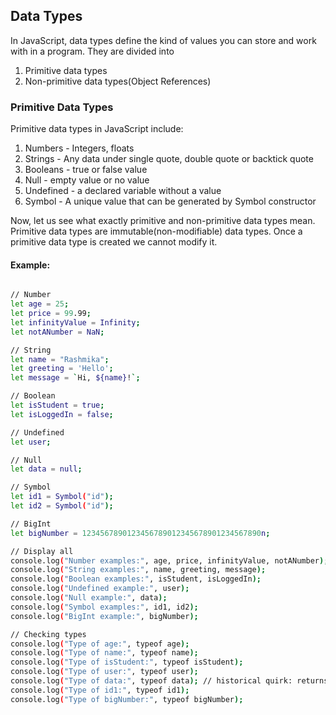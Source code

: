 ## Data Types

In JavaScript, data types define the kind of values you can store and work with in a program.
They are divided into

1. Primitive data types
2. Non-primitive data types(Object References)

### Primitive Data Types

Primitive data types in JavaScript include:

1. Numbers - Integers, floats
2. Strings - Any data under single quote, double quote or backtick quote
3. Booleans - true or false value
4. Null - empty value or no value
5. Undefined - a declared variable without a value
6. Symbol - A unique value that can be generated by Symbol constructor

Now, let us see what exactly primitive and non-primitive data types mean. Primitive data types are immutable(non-modifiable) data types. Once a primitive data type is created we cannot modify it.

#### Example:

```bash

// Number
let age = 25;
let price = 99.99;
let infinityValue = Infinity;
let notANumber = NaN;

// String
let name = "Rashmika";
let greeting = 'Hello';
let message = `Hi, ${name}!`;

// Boolean
let isStudent = true;
let isLoggedIn = false;

// Undefined
let user;

// Null
let data = null;

// Symbol
let id1 = Symbol("id");
let id2 = Symbol("id");

// BigInt
let bigNumber = 1234567890123456789012345678901234567890n;

// Display all
console.log("Number examples:", age, price, infinityValue, notANumber);
console.log("String examples:", name, greeting, message);
console.log("Boolean examples:", isStudent, isLoggedIn);
console.log("Undefined example:", user);
console.log("Null example:", data);
console.log("Symbol examples:", id1, id2);
console.log("BigInt example:", bigNumber);

// Checking types
console.log("Type of age:", typeof age);
console.log("Type of name:", typeof name);
console.log("Type of isStudent:", typeof isStudent);
console.log("Type of user:", typeof user);
console.log("Type of data:", typeof data); // historical quirk: returns 'object'
console.log("Type of id1:", typeof id1);
console.log("Type of bigNumber:", typeof bigNumber);

```

